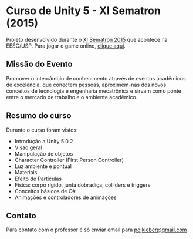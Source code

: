 # Curso de Unity 5 - XI Sematron (2015)

Projeto desenvolvido durante o [XI Sematron 2015](http://www.sematron.com.br/) que acontece na EESC/USP. Para jogar o game online, [clique aqui](https://build.cloud.unity3d.com/distro/install?id=Zkj7W037gg).

## Missão do Evento

Promover o intercâmbio de conhecimento através de eventos acadêmicos de excelência, que conectem pessoas, aproximem-nas dos novos conceitos de tecnologia e engenharia mecatrônica e sirvam como ponte entre o mercado de trabalho e o ambiente acadêmico.

## Resumo do curso

Durante o curso foram vistos:

* Introdução a Unity 5.0.2
* Visao geral 
* Manipulação de objetos
* Character Controller (First Person Controller)
* Luz ambiente e pontual
* Materiais
* Efeito de Partículas
* Física: corpo rígido, junta dobradiça, colliders e triggers
* Conceitos básicos de C#
* Animações e controladores de animações

## Contato

Para contato com o professor é só enviar email para pdjkleber@gmail.com

